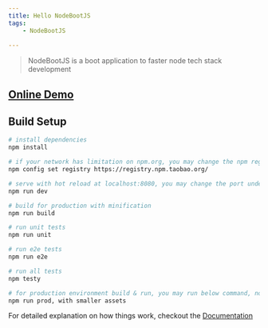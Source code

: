 ```yaml
---
title: Hello NodeBootJS
tags:
	- NodeBootJS
	
---
```


> NodeBootJS is a boot application to faster node tech stack development


## [Online Demo](http://notech.leezai.com/ "Online Demo")

## Build Setup

``` bash
# install dependencies
npm install

# if your network has limitation on npm.org, you may change the npm registry to your nearby vendor. e.g.
npm config set registry https://registry.npm.taobao.org/

# serve with hot reload at localhost:8080, you may change the port under config/env/default.js
npm run dev

# build for production with minification
npm run build

# run unit tests
npm run unit

# run e2e tests
npm run e2e

# run all tests
npm testy

# for production environment build & run, you may run below command, not hot-reload, start at localhost:8080
npm run prod, with smaller assets

```

For detailed explanation on how things work, checkout the [Documentation](https://notechsolution.github.io/ "Documentation")

